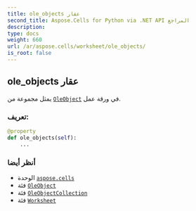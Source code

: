 ```yaml
---
title: ole_objects عقار
second_title: Aspose.Cells for Python via .NET API المراجع
description:
type: docs
weight: 660
url: /ar/aspose.cells/worksheet/ole_objects/
is_root: false
---
```

##  ole_objects عقار

يمثل مجموعة من [`OleObject`](/cells/python-net/ar/aspose.cells.drawing/oleobject) في ورقة عمل.
###  تعريف:
```python
@property
def ole_objects(self):
    ...
```

###  أنظر أيضا
* الوحدة [`aspose.cells`](../../)
* فئة [`OleObject`](/cells/python-net/ar/aspose.cells.drawing/oleobject)
* فئة [`OleObjectCollection`](/cells/python-net/ar/aspose.cells.drawing/oleobjectcollection)
* فئة [`Worksheet`](/cells/python-net/ar/aspose.cells/worksheet)
